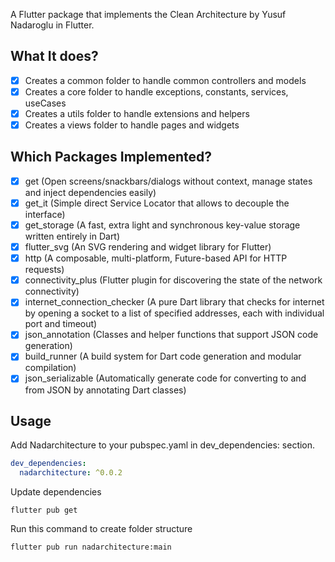 A Flutter package that implements the Clean Architecture by Yusuf Nadaroglu in Flutter.

## What It does?
- [x] Creates a common folder to handle common controllers and models
- [x] Creates a core folder to handle exceptions, constants, services, useCases
- [x] Creates a utils folder to handle extensions and helpers
- [x] Creates a views folder to handle pages and widgets

## Which Packages Implemented?

- [x] get (Open screens/snackbars/dialogs without context, manage states and inject dependencies easily)
- [x] get_it (Simple direct Service Locator that allows to decouple the interface)
- [x] get_storage (A fast, extra light and synchronous key-value storage written entirely in Dart)
- [x] flutter_svg (An SVG rendering and widget library for Flutter)
- [x] http (A composable, multi-platform, Future-based API for HTTP requests)
- [x] connectivity_plus (Flutter plugin for discovering the state of the network connectivity)
- [x] internet_connection_checker (A pure Dart library that checks for internet by opening a socket to a list of specified addresses, each with individual port and timeout)
- [x] json_annotation (Classes and helper functions that support JSON code generation)
- [x] build_runner (A build system for Dart code generation and modular compilation)
- [x] json_serializable (Automatically generate code for converting to and from JSON by annotating Dart classes)

## Usage

Add Nadarchitecture to your pubspec.yaml in dev_dependencies: section.
```yaml
dev_dependencies:
  nadarchitecture: ^0.0.2
```

Update dependencies
```
flutter pub get
```

Run this command to create folder structure
```
flutter pub run nadarchitecture:main
```




